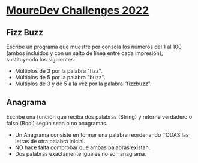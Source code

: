 # [MoureDev Challenges 2022](https://retosdeprogramacion.com/semanales2022)

## Fizz Buzz

 Escribe un programa que muestre por consola los
 números del 1 al 100 (ambos incluidos y con un salto de línea entre
 cada impresión), sustituyendo los siguientes:
 - Múltiplos de 3 por la palabra "fizz".
 - Múltiplos de 5 por la palabra "buzz".
 - Múltiplos de 3 y de 5 a la vez por la palabra "fizzbuzz".


## Anagrama

Escribe una función que reciba dos palabras (String) y retorne
verdadero o falso (Bool) según sean o no anagramas.
- Un Anagrama consiste en formar una palabra reordenando TODAS
  las letras de otra palabra inicial.
- NO hace falta comprobar que ambas palabras existan.
- Dos palabras exactamente iguales no son anagrama.